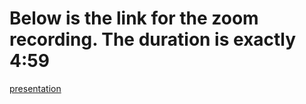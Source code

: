 # Below is the link for the zoom recording. The duration is exactly 4:59 

[presentation](https://uky.zoom.us/rec/share/C9AhZE0pOlv0BEgcHSYf9diqeIiH3dvl62NGR-KCg8BN7T8r2mupPuG5khiR69lM.H8OsBSJ5XAXb3dzb?startTime=1624392406000)
